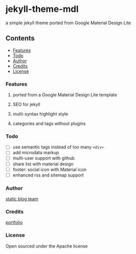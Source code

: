 # jekyll-theme-mdl
a simple jekyll theme ported from Google Material Design Lite

## Contents

- [Features](#features)
- [Todo](#todo)
- [Author](#author)
- [Credits](#credits)
- [License](#license)


### Features

1. ported from a Google Material Design Lite template

2. SEO for jekyll

3. multi-syntax highlight style

4. categories and tags without plugins

### Todo

- [ ] use semantic tags instead of too many `<div>`
- [ ] add microdata markup
- [ ] multi-user support with github
- [ ] share list with material design
- [ ] footer: social icon with Material icon
- [ ] enhanced rss and sitemap support

### Author

[static blog team](http://staticblog.github.io)

### Credits

[portfolio](https://www.getmdl.io/templates/portfolio/)

### License

Open sourced under the Apache license
